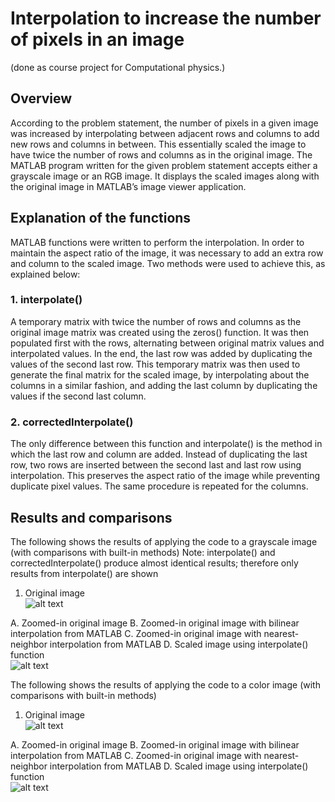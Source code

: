 # Interpolation to increase the number of pixels in an image
(done as course project for Computational physics.)
## Overview
According to the problem statement, the number of pixels in a given image was increased by interpolating between adjacent rows and columns to add new rows and columns in between. This essentially scaled the image to have twice the number of rows and columns as in the original image. The MATLAB program written for the given problem statement accepts either a grayscale image or an RGB image. It displays the scaled images along with the original image in MATLAB’s image viewer application.

## Explanation of the functions
MATLAB functions were written to perform the interpolation. In order to maintain the aspect ratio of the image, it was necessary to add an extra row and column to the scaled image. Two methods were used to achieve this, as explained below:
### 1. interpolate()
   A temporary matrix with twice the number of rows and columns as the original image matrix was created using the zeros() function. It was then populated first with the rows, alternating between original matrix values and interpolated values. 
  In the end, the last row was added by duplicating the values of the second last row.
  This temporary matrix was then used to generate the final matrix for the scaled image, by interpolating about the columns in a similar fashion, and adding the last column by duplicating the values if the second last column.

### 2. correctedInterpolate()
  The only difference between this function and interpolate() is the method in which the last row and column are added. Instead of duplicating the last row, two rows are inserted between the second last and last row using interpolation. This preserves the aspect ratio of the image while preventing duplicate pixel values.
  The same procedure is repeated for the columns.

## Results and comparisons
The following shows the results of applying the code to a grayscale image (with comparisons with built-in methods)
Note: interpolate() and correctedInterpolate() produce almost identical results; therefore only results from interpolate() are shown


   1. Original image  
   ![alt text](https://github.com/Utkarsh0902/image-interpolation/tree/main/readme-images/1_original.png)


   A. Zoomed-in original image
   B. Zoomed-in original image with bilinear interpolation from MATLAB
   C. Zoomed-in original image with nearest-neighbor interpolation from MATLAB
   D. Scaled image using interpolate() function  
   ![alt text](https://github.com/Utkarsh0902/image-interpolation/tree/main/readme-images/1_inter.png)
        

The following shows the results of applying the code to a color image (with comparisons with built-in methods)  



  1. Original image  
  ![alt text](https://github.com/Utkarsh0902/image-interpolation/tree/main/readme-images/2_original.png)


  A. Zoomed-in original image
  B. Zoomed-in original image with bilinear interpolation from MATLAB
  C. Zoomed-in original image with nearest-neighbor interpolation from MATLAB
  D. Scaled image using interpolate() function  
  ![alt text](https://github.com/Utkarsh0902/image-interpolation/tree/main/readme-images/2_inter.png)
